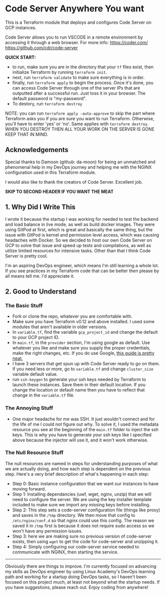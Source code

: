 # Code Server Anywhere You want

This is a Terraform module that deploys and configures Code Server on GCP instances. 

Code Server allows you to run VSCODE in a remote environment by accessing it through a web browser. 
For more info:
https://coder.com/
https://github.com/cdr/code-server

**QUICK START:**
- to run, make sure you are in the directory that your `tf` files exist, then initialize Terraform by running `terraform init`.
- next, run `terraform validate` to make sure everything is in order.
- finally, run `terraform apply` to begin the process. Once it's done, you can access Code Server through one of the server IPs that are outputted after a successful run. Just toss it in your browser. The default password is "my-password". 
- To destory, run `terraform destroy`

NOTE: you can run `terraform apply -auto-approve` to skip the part where Terraform asks you if you are sure you want to run Terraform. Otherwise, you'll have to enter 'yes' or 'no'. Same applies with `terraform destroy`. WHEN YOU DESTROY THEN ALL YOUR WORK ON THE SERVER IS GONE KEEP THAT IN MIND. 

## Acknowledgements
Special thanks to Damoon (github: da-moon) for being an unmatched and phenomenal help in my DevOps journey and helping me with the NGINX configuration used in this Terraform module. 

I would also like to thank the creators of Code Server. Excellent job.

**SKIP TO SECOND HEADER IF YOU WANT THE MEAT**

## 1. Why Did I Write This

I wrote it because the startup I was working for needed to test the backend and load balance in live mode, as well as build 
docker images. They were using GitPod at first, which is great and basically the same thing, but the issue with GitPod is 
kernel and permission level access, which was causing headaches with Docker. So we decided to host our own Code Server on GCP
to solve that issue and speed up tests and compilations, as well as utilize limited resources for intensive tasks. Other than
that I think Code Server is pretty cool. 

I'm an aspiring DevOps engineer, which means I'm still learning a whole lot. If you see practices in my Terraform code that can
be better then please by all means tell me. I'd appreciate it.

## 2. Good to Understand

### The Basic Stuff

- Fork or clone the repo, whatever you are comfortable with.
- Make sure you have Terraform v0.12 and above installed. I used some modules that aren't available in older versions.
- In `variable.tf`, find the variable `gcp_project_id` and change the default to your GCP project ID.
- In `main.tf`, in the `provider` section, I'm using google as default. Use whatever you like and make sure you supply the proper credentials, make the right changes, etc. If you do use Google, [this guide is pretty neat.](https://console.cloud.google.com/projectselector2/apis/credentials/serviceaccountkey?pli=1&supportedpurview=project)
- I have 3 servers that get spun up with Code Server ready to go on them. If you need less or more, go to `variable.tf` and change `cluster_size` variable default value. 
- run `ssh-keygen` to generate your ssh keys needed by Terraform to launch these instances. Save them in their default location. If you change the location or default name then you have to reflect that change in the `variable.tf` file.

### The Annoying Stuff

- One major headache for me was SSH. It just wouldn't connect and for the life of me I could not figure out why. To solve it, I used the metadata resource you see at the beginning of the `main.tf` folder to inject the ssh keys. This is why you have to generate your ssh keys like I specified above because the injector will use it, and it won't work otherwise.


### The Null Resource Stuff

The null resources are named in steps for understanding purposes of what we are actually doing, and how each step is dependent on the previous step. Here's a very brief description of what's happening in each step:

- Step 0: Basic instance configuration that we want our instances to have moving forward. 
- Step 1: Installing dependancies (uwf, wget, nginx, unzip) that we will need to configure the server. We are using the key installer template included to make sure we import any missing keys before installing.
- Step 2: This step sets a code-server configuration file (things like proxy) and saves in the `/tmp` directory. We then move that config to `/etc/nginx/conf.d` so that nginx could use this config. The reason we saved it in `/tmp` first is because it does not require sudo access so we won't have any permission issues. 
- Step 3: here we are making sure no previous version of code-server exists, then using `wget` to get the code for code-server and unzipping it.
- Step 4: Simply configuring our code-server service needed to communicate with NGINX, then starting the service.

---

Obviously there are things to improve. I'm currently focused on advancing my skills as DevOps engineer by using Linux Academy's DevOps learning path and working for a startup doing DevOps tasks, so I haven't been focused on this project much, at least not beyond what the startup needs. If you have suggestions, please reach out. Enjoy coding from anywhere!
